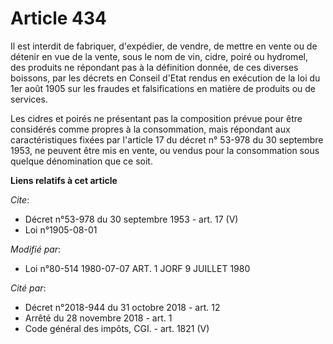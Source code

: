 # Article 434

Il est interdit de fabriquer, d'expédier, de vendre, de mettre en vente ou de détenir en vue de la vente, sous le nom de vin,
cidre, poiré ou hydromel, des produits ne répondant pas à la définition donnée, de ces diverses boissons, par les décrets en
Conseil d'Etat rendus en exécution de la loi du 1er août 1905 sur les fraudes et falsifications en matière de produits ou de
services.

Les cidres et poirés ne présentant pas la composition prévue pour être considérés comme propres à la consommation, mais
répondant aux caractéristiques fixées par l'article 17 du décret n° 53-978 du 30 septembre 1953, ne peuvent être mis en
vente, ou vendus pour la consommation sous quelque dénomination que ce soit.

**Liens relatifs à cet article**

_Cite_:

  - Décret n°53-978 du 30 septembre 1953 - art. 17 (V)
  - Loi n°1905-08-01

_Modifié par_:

  - Loi n°80-514 1980-07-07 ART. 1 JORF 9 JUILLET 1980

_Cité par_:

  - Décret n°2018-944 du 31 octobre 2018 - art. 12
  - Arrêté du 28 novembre 2018 - art. 1
  - Code général des impôts, CGI. - art. 1821 (V)
